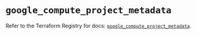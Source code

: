 # `google_compute_project_metadata`

Refer to the Terraform Registry for docs: [`google_compute_project_metadata`](https://registry.terraform.io/providers/hashicorp/google/5.31.1/docs/resources/compute_project_metadata).
